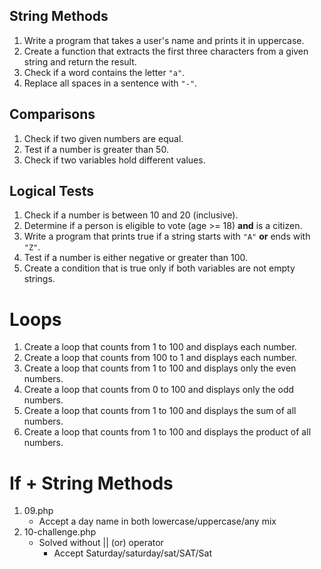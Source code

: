 ## String Methods

1.  Write a program that takes a user's name and prints it in uppercase.
2.  Create a function that extracts the first three characters from a given string and return the result.
3.  Check if a word contains the letter `"a"`.
4.  Replace all spaces in a sentence with `"-"`.

## Comparisons

1.  Check if two given numbers are equal.
2.  Test if a number is greater than 50.
3.  Check if two variables hold different values.

## Logical Tests

1. Check if a number is between 10 and 20 (inclusive).
2. Determine if a person is eligible to vote (age >= 18) **and** is a citizen.
3. Write a program that prints true if a string starts with `"A"` **or** ends with `"Z"`.
4. Test if a number is either negative or greater than 100.
5. Create a condition that is true only if both variables are not empty strings.


# Loops
1. Create a loop that counts from 1 to 100 and displays each number.
2. Create a loop that counts from 100 to 1 and displays each number.
3. Create a loop that counts from 1 to 100 and displays only the even numbers.
4. Create a loop that counts from 0 to 100 and displays only the odd numbers.
5. Create a loop that counts from 1 to 100 and displays the sum of all numbers.
6. Create a loop that counts from 1 to 100 and displays the product of all numbers.

# If + String Methods
1. 09.php
    - Accept a day name in both lowercase/uppercase/any mix
2. 10-challenge.php
    - Solved without || (or) operator
        - Accept Saturday/saturday/sat/SAT/Sat


